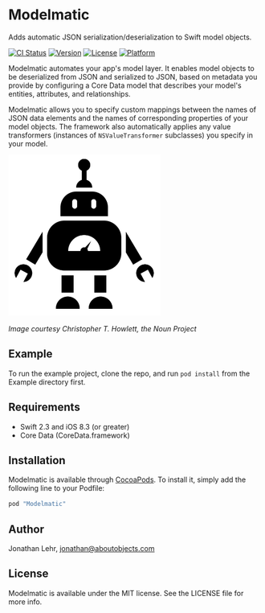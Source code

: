 # Modelmatic

Adds automatic JSON serialization/deserialization to Swift model objects.

[![CI Status](http://img.shields.io/travis/AboutObjects/Modelmatic.svg?style=flat)](https://travis-ci.org/AboutObjects/Modelmatic)
[![Version](https://img.shields.io/cocoapods/v/modelmatic.svg?style=flat)](http://cocoapods.org/pods/Modelmatic)
[![License](https://img.shields.io/cocoapods/l/modelmatic.svg?style=flat)](http://cocoapods.org/pods/Modelmatic)
[![Platform](https://img.shields.io/cocoapods/p/modelmatic.svg?style=flat)](http://cocoapods.org/pods/Modelmatic)

Modelmatic automates your app's model layer. It enables model objects to be deserialized from JSON and serialized to JSON, based on metadata you provide by configuring a Core Data model that describes your model's entities, attributes, and relationships.

Modelmatic allows you to specify custom mappings between the names of JSON data elements and the names of corresponding properties of your model objects. The framework also automatically applies any value transformers (instances of `NSValueTransformer` subclasses) you specify in your model.

<img src="robo-small.png" height=320/>

*Image courtesy Christopher T. Howlett, the Noun Project*


## Example

To run the example project, clone the repo, and run `pod install` from the Example directory first.

## Requirements

* Swift 2.3 and iOS 8.3 (or greater)
* Core Data (CoreData.framework)

## Installation

Modelmatic is available through [CocoaPods](http://cocoapods.org). To install
it, simply add the following line to your Podfile:

```ruby
pod "Modelmatic"
```

## Author

Jonathan Lehr, jonathan@aboutobjects.com

## License

Modelmatic is available under the MIT license. See the LICENSE file for more info.

